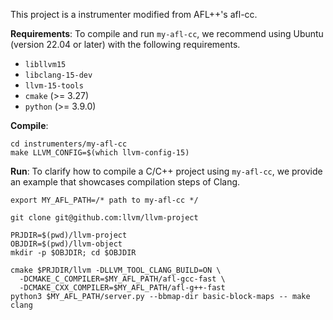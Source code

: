 This project is a instrumenter modified from AFL++'s afl-cc.

**Requirements**:
To compile and run `my-afl-cc`, we recommend using Ubuntu (version 22.04 or later) with the following requirements.
- `libllvm15`
- `libclang-15-dev`
- `llvm-15-tools`
- `cmake` (>= 3.27)
- `python` (>= 3.9.0)

**Compile**:
```
cd instrumenters/my-afl-cc
make LLVM_CONFIG=$(which llvm-config-15)
```

**Run**:
To clarify how to compile a C/C++ project using `my-afl-cc`, we provide an example that showcases compilation steps of Clang.
```
export MY_AFL_PATH=/* path to my-afl-cc */

git clone git@github.com:llvm/llvm-project

PRJDIR=$(pwd)/llvm-project
OBJDIR=$(pwd)/llvm-object
mkdir -p $OBJDIR; cd $OBJDIR

cmake $PRJDIR/llvm -DLLVM_TOOL_CLANG_BUILD=ON \
  -DCMAKE_C_COMPILER=$MY_AFL_PATH/afl-gcc-fast \
  -DCMAKE_CXX_COMPILER=$MY_AFL_PATH/afl-g++-fast
python3 $MY_AFL_PATH/server.py --bbmap-dir basic-block-maps -- make clang
```
